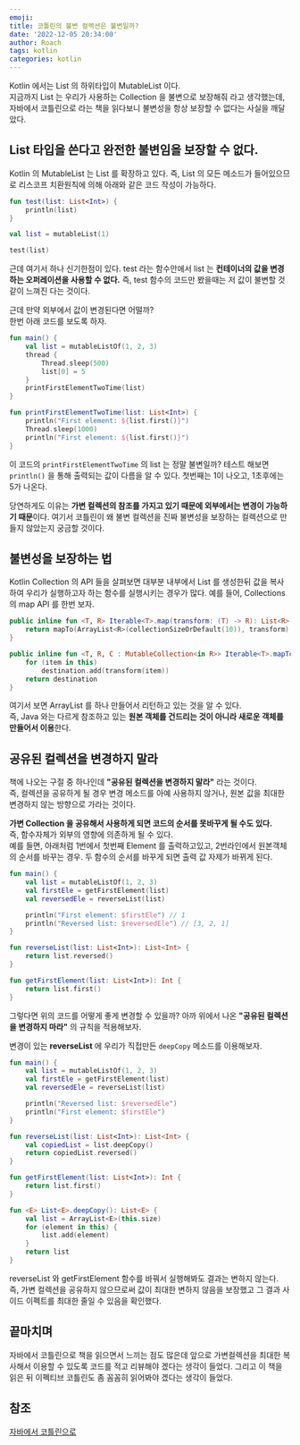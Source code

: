 ```yaml
---
emoji: 
title: 코틀린의 불변 컬렉션은 불변일까?
date: '2022-12-05 20:34:00'
author: Roach
tags: kotlin
categories: kotlin
---
```



Kotlin 에서는 List 의 하위타입이 MutableList 이다.  
지금까지 List 는 우리가 사용하는 Collection 을 불변으로 보장해줘 라고 생각했는데, 자바에서 코틀린으로 라는 책을 읽다보니 불변성을 항상 보장할 수 없다는 사실을 깨달았다.

## List 타입을 쓴다고 완전한 불변임을 보장할 수 없다.

Kotlin 의 MutableList 는 List 를 확장하고 있다. 즉, List 의 모든 메소드가 들어있으므로 리스코프 치환원칙에 의해 아래와 같은 코드 작성이 가능하다.

```kotlin
fun test(list: List<Int>) {
    println(list)
}

val list = mutableList(1)

test(list)
```

근데 여기서 하나 신기한점이 있다. test 라는 함수안에서 list 는 **컨테이너의 값을 변경하는 오퍼레이션을 사용할 수 없다.** 즉, test 함수의 코드만 봤을때는 저 값이 불변할 것 같이 느껴진 다는 것이다.

근데 만약 외부에서 값이 변경된다면 어떨까?  
한번 아래 코드를 보도록 하자.

```kotlin
fun main() {
    val list = mutableListOf(1, 2, 3)
    thread {
        Thread.sleep(500)
        list[0] = 5
    }
    printFirstElementTwoTime(list)
}

fun printFirstElementTwoTime(list: List<Int>) {
    println("First element: ${list.first()}")
    Thread.sleep(1000)
    println("First element: ${list.first()}")
}
```

이 코드의 `printFirstElementTwoTime` 의 list 는 정말 불변일까? 테스트 해보면 `println()` 을 통해 출력되는 값이 다름을 알 수 있다. 첫번째는 1이 나오고, 1초후에는 5가 나온다.

당연하게도 이유는 **가변 컬렉션의 참조를 가지고 있기 때문에 외부에서는 변경이 가능하기 때문**이다. 여기서 코틀린이 왜 불변 컬렉션을 진짜 불변성을 보장하는 컬렉션으로 만들지 않았는지 궁금할 것이다.

## 불변성을 보장하는 법

Kotlin Collection 의 API 들을 살펴보면 대부분 내부에서 List 를 생성한뒤 값을 복사하여 우리가 실행하고자 하는 함수를 실행시키는 경우가 많다. 예를 들어, Collections 의 map API 를 한번 보자.

```kotlin
public inline fun <T, R> Iterable<T>.map(transform: (T) -> R): List<R> {
    return mapTo(ArrayList<R>(collectionSizeOrDefault(10)), transform)
}

public inline fun <T, R, C : MutableCollection<in R>> Iterable<T>.mapTo(destination: C, transform: (T) -> R): C {
    for (item in this)
        destination.add(transform(item))
    return destination
}

```

여기서 보면 ArrayList 를 하나 만들어서 리턴하고 있는 것을 알 수 있다.  
즉, Java 와는 다르게 참조하고 있는 **원본 객체를 건드리는 것이 아니라 새로운 객체를 만들어서 이용**한다.

## 공유된 컬렉션을 변경하지 말라

책에 나오는 구절 중 하나인데 **"공유된 컬렉션을 변경하지 말라"** 라는 것이다.  
즉, 컬렉션을 공유하게 될 경우 변경 메소드를 아예 사용하지 않거나, 원본 값을 최대한 변경하지 않는 방향으로 가라는 것이다. 

**가변 Collection 을 공유해서 사용하게 되면 코드의 순서를 못바꾸게 될 수도 있다.**  
즉, 함수자체가 외부의 영향에 의존하게 될 수 있다.  
예를 들면, 아래처럼 1번에서 첫번째 Element 를 출력하고있고, 2번라인에서 원본객체의 순서를 바꾸는 경우. 두 함수의 순서를 바꾸게 되면 출력 값 자제가 바뀌게 된다.

```kotlin
fun main() {
    val list = mutableListOf(1, 2, 3)
    val firstEle = getFirstElement(list)
    val reversedEle = reverseList(list)

    println("First element: $firstEle") // 1
    println("Reversed list: $reversedEle") // [3, 2, 1]
}

fun reverseList(list: List<Int>): List<Int> {
    return list.reversed()
}

fun getFirstElement(list: List<Int>): Int {
    return list.first()
}
```

그렇다면 위의 코드를 어떻게 좋게 변경할 수 있을까? 아까 위에서 나온 **"공유된 컬렉션을 변경하지 마라"** 의 규칙을 적용해보자.

변경이 있는 **reverseList** 에 우리가 직접만든 `deepCopy` 메소드를 이용해보자.

```kotlin
fun main() {
    val list = mutableListOf(1, 2, 3)
    val firstEle = getFirstElement(list)
    val reversedEle = reverseList(list)

    println("Reversed list: $reversedEle")
    println("First element: $firstEle")
}

fun reverseList(list: List<Int>): List<Int> {
    val copiedList = list.deepCopy()
    return copiedList.reversed()
}

fun getFirstElement(list: List<Int>): Int {
    return list.first()
}

fun <E> List<E>.deepCopy(): List<E> {
    val list = ArrayList<E>(this.size)
    for (element in this) {
        list.add(element)
    }
    return list
}
```

reverseList 와 getFirstElement 함수를 바꿔서 실행해봐도 결과는 변하지 않는다.  
즉, 가변 컬렉션을 공유하지 않으므로써 값이 최대한 변하지 않음을 보장했고 그 결과 사이드 이펙트를 최대한 줄일 수 있음을 확인했다.

## 끝마치며

자바에서 코틀린으로 책을 읽으면서 느끼는 점도 많은데 앞으로 가변컬렉션을 최대한 복사해서 이용할 수 있도록 코드를 적고 리뷰해야 겠다는 생각이 들었다. 그리고 이 책을 읽은 뒤 이펙티브 코틀린도 좀 꼼꼼히 읽어봐야 겠다는 생각이 들었다.

## 참조

[자바에서 코틀린으로](http://www.yes24.com/Product/Goods/115221699)